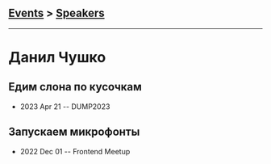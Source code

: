 ## [Events](../README.md) > [Speakers](../speakers.md)
---

# Данил Чушко

## Едим слона по кусочкам
- 2023 Apr 21 -- DUMP2023    
## Запускаем микрофонты
- 2022 Dec 01 -- Frontend Meetup    
